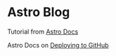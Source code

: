 # Astro Blog
Tutorial from [Astro Docs](https://docs.astro.build/en/tutorial/0-introduction/)

Astro Docs on [Deploying to GitHub](https://docs.astro.build/en/guides/deploy/github/)
